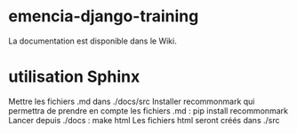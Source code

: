 # emencia-django-training

La documentation est disponible dans le Wiki.

# utilisation Sphinx

Mettre les fichiers .md dans ./docs/src
Installer recommonmark qui permettra de prendre en compte les fichiers .md : pip install recommonmark
Lancer depuis ./docs : make html
Les fichiers html seront créés dans ./src
